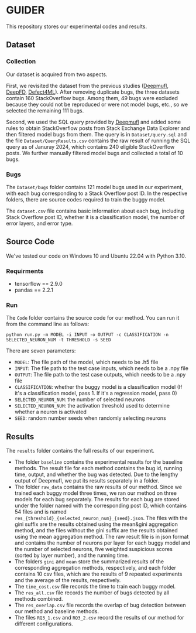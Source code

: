 # GUIDER
This repository stores our experimental codes and results.

## Dataset
### Collection

Our dataset is acquired from two aspects.

First, we revisited the dataset from the previous studies ([Deepmufl](https://github.com/ali-ghanbari/deepmufl-ase-2023), [DeepFD](https://github.com/ArabelaTso/DeepFD), [Defect4ML](https://github.com/mohmehmo/defects4ml)). After removing duplicate bugs, the three datasets contain 160 StackOverflow bugs. Among them, 49 bugs were excluded because they could not be reproduced or were not model bugs, etc., so we selected the remaining 111 bugs.

Second, we used the SQL query provided by [Deepmufl](https://github.com/ali-ghanbari/deepmufl-ase-2023) and added some rules to obtain StackOverflow posts from Stack Exchange Data Explorer and then filtered model bugs from them. The query is in `Dataset/query.sql` and the file `Dataset/QueryResults.csv` contains the raw result of running the SQL query as of Januray 2024, which contains 240 eligible StackOverflow posts. We further manually filtered model bugs and collected a total of 10 bugs.

### Bugs
The `Dataset/bugs` folder contains 121 model bugs used in our experiment, with each bug corresponding to a Stack Overflow post ID. In the respective folders, there are source codes required to train the buggy model.

The `dataset.csv` file contains basic information about each bug, including Stack Overflow post ID, whether it is a classification model, the number of error layers, and error type.


## Source Code
We've tested our code on Windows 10 and Ubuntu 22.04 with Python 3.10.

### Requirments
 - tensorflow == 2.9.0
 - pandas == 2.2.1

### Run
The `Code` folder contains the source code for our method. You can run it from the command line as follows:
```
python run.py -m MODEL -i INPUT -o OUTPUT -c CLASSIFICATION -n SELECTED_NEURON_NUM -t THRESHOLD -s SEED
```
There are seven parameters:
 - `MODEL`: The file path of the model, which needs to be .h5 file
 - `INPUT`: The file path to the test case inputs, which needs to be a .npy file
 - `OUTPUT`: The file path to the test case outputs, which needs to be a .npy file
 - `CLASSIFICATION`: whether the buggy model is a classification model (If it's a classification model, pass 1. If it's a regression model, pass 0)
 - `SELECTED_NEURON_NUM`: the number of selected neurons
 - `SELECTED_NEURON_NUM`: the activation threshold used to determine whether a neuron is activated
 - `SEED`: random number seeds when randomly selecting neurons

## Results
The `results` folder contains the full results of our experiment.
 - The folder `baseline` contains the experimental results for the baseline methods. The result file for each method contains the bug id, running time, output, and whether the bug was detected. Due to the lengthy output of Deepmufl, we put its results separately in a folder.
 - The folder `raw_data` contains the raw results of our method. Since we trained each buggy model three times, we ran our method on three models for each bug separately. The results for each bug are stored under the folder named with the corresponding post ID, which contains 54 files and is named `res_{threshold}_{selected_neuron_num}_{seed}.json`. The files with the gini suffix are the results obtained using the mean&gini aggregation method, and the files without the gini suffix are the results obtained using the mean aggregation method. The raw result file is in json format and contains the number of neurons per layer for each buggy model and the number of selected neurons, five weighted suspicious scores (sorted by layer number), and the running time.
 - The folders `gini` and `mean` store the summarized results of the corresponding aggregation methods, respectively, and each folder contains 10 csv files, which are the results of 9 repeated experiments and the average of the results, respectively.
 - The `time_cost.csv` file records the time to train each buggy model. 
 - The `res_all.csv` file records the number of bugs detected by all methods combined. 
 - The `res_overlap.csv` file records the overlap of bug detection between our method and baseline methods. 
 - The files `RQ3_1.csv` and `RQ3_2.csv` record the results of our method for different configurations.